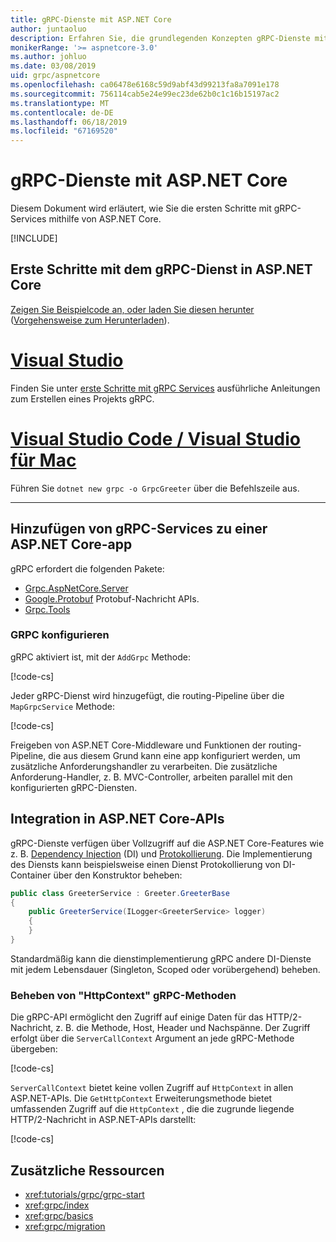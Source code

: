 ```yaml
---
title: gRPC-Dienste mit ASP.NET Core
author: juntaoluo
description: Erfahren Sie, die grundlegenden Konzepten gRPC-Dienste mit ASP.NET Core zu schreiben.
monikerRange: '>= aspnetcore-3.0'
ms.author: johluo
ms.date: 03/08/2019
uid: grpc/aspnetcore
ms.openlocfilehash: ca06478e6168c59d9abf43d99213fa8a7091e178
ms.sourcegitcommit: 756114cab5e24e99ec23de62b0c1c16b15197ac2
ms.translationtype: MT
ms.contentlocale: de-DE
ms.lasthandoff: 06/18/2019
ms.locfileid: "67169520"
---
```

# <a name="grpc-services-with-aspnet-core"></a>gRPC-Dienste mit ASP.NET Core

Diesem Dokument wird erläutert, wie Sie die ersten Schritte mit gRPC-Services mithilfe von ASP.NET Core.

[!INCLUDE[](~/includes/net-core-prereqs-all-3.0.md)]

## <a name="get-started-with-grpc-service-in-aspnet-core"></a>Erste Schritte mit dem gRPC-Dienst in ASP.NET Core

[Zeigen Sie Beispielcode an, oder laden Sie diesen herunter](https://github.com/aspnet/AspNetCore.Docs/tree/master/aspnetcore/tutorials/grpc/grpc-start/sample) ([Vorgehensweise zum Herunterladen](xref:index#how-to-download-a-sample)).

# <a name="visual-studiotabvisual-studio"></a>[Visual Studio](#tab/visual-studio)

Finden Sie unter [erste Schritte mit gRPC Services](xref:tutorials/grpc/grpc-start) ausführliche Anleitungen zum Erstellen eines Projekts gRPC.

# <a name="visual-studio-code--visual-studio-for-mactabvisual-studio-codevisual-studio-mac"></a>[Visual Studio Code / Visual Studio für Mac](#tab/visual-studio-code+visual-studio-mac)

Führen Sie `dotnet new grpc -o GrpcGreeter` über die Befehlszeile aus.

---

## <a name="add-grpc-services-to-an-aspnet-core-app"></a>Hinzufügen von gRPC-Services zu einer ASP.NET Core-app

gRPC erfordert die folgenden Pakete:

* [Grpc.AspNetCore.Server](https://www.nuget.org/packages/Grpc.AspNetCore.Server)
* [Google.Protobuf](https://www.nuget.org/packages/Google.Protobuf/) Protobuf-Nachricht APIs.
* [Grpc.Tools](https://www.nuget.org/packages/Grpc.Tools/)

### <a name="configure-grpc"></a>GRPC konfigurieren

gRPC aktiviert ist, mit der `AddGrpc` Methode:

[!code-cs[](~/tutorials/grpc/grpc-start/sample/GrpcGreeter/Startup.cs?name=snippet&highlight=7)]

Jeder gRPC-Dienst wird hinzugefügt, die routing-Pipeline über die `MapGrpcService` Methode:

[!code-cs[](~/tutorials/grpc/grpc-start/sample/GrpcGreeter/Startup.cs?name=snippet&highlight=24)]

Freigeben von ASP.NET Core-Middleware und Funktionen der routing-Pipeline, die aus diesem Grund kann eine app konfiguriert werden, um zusätzliche Anforderungshandler zu verarbeiten. Die zusätzliche Anforderung-Handler, z. B. MVC-Controller, arbeiten parallel mit den konfigurierten gRPC-Diensten.

## <a name="integration-with-aspnet-core-apis"></a>Integration in ASP.NET Core-APIs

gRPC-Dienste verfügen über Vollzugriff auf die ASP.NET Core-Features wie z. B. [Dependency Injection](xref:fundamentals/dependency-injection) (DI) und [Protokollierung](xref:fundamentals/logging/index). Die Implementierung des Diensts kann beispielsweise einen Dienst Protokollierung von DI-Container über den Konstruktor beheben:

```csharp
public class GreeterService : Greeter.GreeterBase
{
    public GreeterService(ILogger<GreeterService> logger)
    {
    }
}
```

Standardmäßig kann die dienstimplementierung gRPC andere DI-Dienste mit jedem Lebensdauer (Singleton, Scoped oder vorübergehend) beheben.

### <a name="resolve-httpcontext-in-grpc-methods"></a>Beheben von "HttpContext" gRPC-Methoden

Die gRPC-API ermöglicht den Zugriff auf einige Daten für das HTTP/2-Nachricht, z. B. die Methode, Host, Header und Nachspänne. Der Zugriff erfolgt über die `ServerCallContext` Argument an jede gRPC-Methode übergeben:

[!code-cs[](~/tutorials/grpc/grpc-start/sample/GrpcGreeter/Services/GreeterService.cs?highlight=3-4&name=snippet)]

`ServerCallContext` bietet keine vollen Zugriff auf `HttpContext` in allen ASP.NET-APIs. Die `GetHttpContext` Erweiterungsmethode bietet umfassenden Zugriff auf die `HttpContext` , die die zugrunde liegende HTTP/2-Nachricht in ASP.NET-APIs darstellt:

[!code-cs[](~/tutorials/grpc/grpc-start/sample/GrpcGreeter/Services/GreeterService.cs?name=snippet)]

## <a name="additional-resources"></a>Zusätzliche Ressourcen

* <xref:tutorials/grpc/grpc-start>
* <xref:grpc/index>
* <xref:grpc/basics>
* <xref:grpc/migration>
